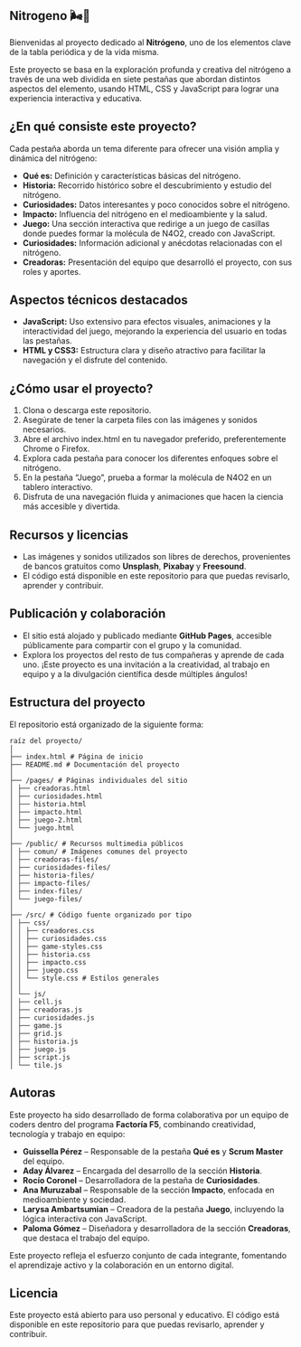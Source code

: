 ## Nitrogeno  🌬️🔬

Bienvenidas al proyecto dedicado al **Nitrógeno**, uno de los elementos clave de la tabla periódica y de la vida misma.

Este proyecto se basa en la exploración profunda y creativa del nitrógeno a través de una web dividida en siete pestañas que abordan distintos aspectos del elemento, usando HTML, CSS y JavaScript para lograr una experiencia interactiva y educativa.

## ¿En qué consiste este proyecto?

Cada pestaña aborda un tema diferente para ofrecer una visión amplia y dinámica del nitrógeno:

- **Qué es:** Definición y características básicas del nitrógeno.  
- **Historia:** Recorrido histórico sobre el descubrimiento y estudio del nitrógeno.  
- **Curiosidades:** Datos interesantes y poco conocidos sobre el nitrógeno.  
- **Impacto:** Influencia del nitrógeno en el medioambiente y la salud.  
- **Juego:** Una sección interactiva que redirige a un juego de casillas donde puedes formar la molécula de N4O2, creado con JavaScript.  
- **Curiosidades:** Información adicional y anécdotas relacionadas con el nitrógeno.  
- **Creadoras:** Presentación del equipo que desarrolló el proyecto, con sus roles y aportes.

## Aspectos técnicos destacados

- **JavaScript:** Uso extensivo para efectos visuales, animaciones y la interactividad del juego, mejorando la experiencia del usuario en todas las pestañas.  
- **HTML y CSS3:** Estructura clara y diseño atractivo para facilitar la navegación y el disfrute del contenido.

## ¿Cómo usar el proyecto?

1. Clona o descarga este repositorio.
2. Asegúrate de tener la carpeta files con las imágenes y sonidos necesarios.
3. Abre el archivo index.html en tu navegador preferido, preferentemente Chrome o Firefox.
4. Explora cada pestaña para conocer los diferentes enfoques sobre el nitrógeno.  
5. En la pestaña “Juego”, prueba a formar la molécula de N4O2 en un tablero interactivo.  
6. Disfruta de una navegación fluida y animaciones que hacen la ciencia más accesible y divertida.

## Recursos y licencias

- Las imágenes y sonidos utilizados son libres de derechos, provenientes de bancos gratuitos como **Unsplash**, **Pixabay** y **Freesound**.  
- El código está disponible en este repositorio para que puedas revisarlo, aprender y contribuir.

## Publicación y colaboración

- El sitio está alojado y publicado mediante **GitHub Pages**, accesible públicamente para compartir con el grupo y la comunidad.  
- Explora los proyectos del resto de tus compañeras y aprende de cada uno. ¡Este proyecto es una invitación a la creatividad, al trabajo en equipo y a la divulgación científica desde múltiples ángulos!

## Estructura del proyecto

El repositorio está organizado de la siguiente forma:

```
raíz del proyecto/
│
├── index.html # Página de inicio
├── README.md # Documentación del proyecto
│
├── /pages/ # Páginas individuales del sitio
│ ├── creadoras.html
│ ├── curiosidades.html
│ ├── historia.html
│ ├── impacto.html
│ ├── juego-2.html
│ └── juego.html
│
├── /public/ # Recursos multimedia públicos
│ ├── comun/ # Imágenes comunes del proyecto
│ ├── creadoras-files/
│ ├── curiosidades-files/
│ ├── historia-files/
│ ├── impacto-files/
│ ├── index-files/
│ └── juego-files/
│
├── /src/ # Código fuente organizado por tipo
│ ├── css/
│ │ ├── creadores.css
│ │ ├── curiosidades.css
│ │ ├── game-styles.css
│ │ ├── historia.css
│ │ ├── impacto.css
│ │ ├── juego.css
│ │ └── style.css # Estilos generales
│ │
│ └── js/
│ ├── cell.js
│ ├── creadoras.js
│ ├── curiosidades.js
│ ├── game.js
│ ├── grid.js
│ ├── historia.js
│ ├── juego.js
│ ├── script.js
│ └── tile.js

```
## Autoras

Este proyecto ha sido desarrollado de forma colaborativa por un equipo de coders dentro del programa **Factoría F5**, combinando creatividad, tecnología y trabajo en equipo:

- **Guissella Pérez** – Responsable de la pestaña **Qué es** y **Scrum Master** del equipo.  
- **Aday Álvarez** – Encargada del desarrollo de la sección **Historia**.  
- **Rocío Coronel** – Desarrolladora de la pestaña de **Curiosidades**.  
- **Ana Muruzabal** – Responsable de la sección **Impacto**, enfocada en medioambiente y sociedad.  
- **Larysa Ambartsumian** – Creadora de la pestaña **Juego**, incluyendo la lógica interactiva con JavaScript.  
- **Paloma Gómez** – Diseñadora y desarrolladora de la sección **Creadoras**, que destaca el trabajo del equipo.

Este proyecto refleja el esfuerzo conjunto de cada integrante, fomentando el aprendizaje activo y la colaboración en un entorno digital.

## Licencia

Este proyecto está abierto para uso personal y educativo. El código está disponible en este repositorio para que puedas revisarlo, aprender y contribuir.


